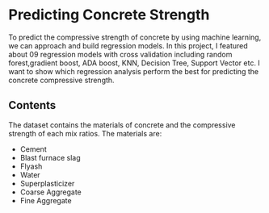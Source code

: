 # Predicting Concrete Strength
To predict the compressive strength of concrete by using machine learning, we can approach and build regression models. In this project, I featured about 09 regression models with cross validation including random forest,gradient boost, ADA boost, KNN, Decision Tree, Support Vector etc. I want to show which regression analysis perform the best for predicting the concrete compressive strength.
## Contents
The dataset contains the materials of concrete and the compressive strength of each mix ratios. The materials are:
- Cement
- Blast furnace slag
- Flyash
- Water
- Superplasticizer
- Coarse Aggregate
- Fine Aggregate

